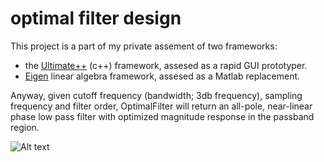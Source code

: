 # optimal filter design

This project is a part of my private assement of two frameworks:
* the [Ultimate++](http://www.ultimatepp.org/) (c++) framework, assesed as a rapid GUI prototyper.
* [Eigen](http://eigen.tuxfamily.org/index.php?title=Main_Page) linear algebra framework, assesed as a Matlab replacement.


Anyway, given cutoff frequency (bandwidth; 3db frequency), sampling frequency and filter order,
OptimalFilter will return an all-pole, near-linear phase low pass filter with optimized
magnitude response in the passband region.


![Alt text](https://cloud.githubusercontent.com/assets/5231886/18216478/979c9f50-715f-11e6-85af-e4b2593f448a.png)
